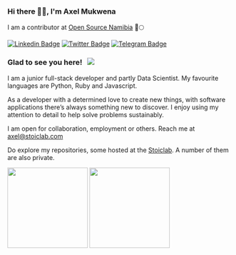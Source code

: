 ### Hi there 👋🏾, I'm Axel Mukwena

I am a contributor at [Open Source Namibia](https://github.com/opennamibia) 🚀🌕

[![Linkedin Badge](https://img.shields.io/badge/-LinkedIn-0e76a8?style=flat-square&logo=Linkedin&logoColor=white)](https://linkedin.com/in/axelmukwena)
[![Twitter Badge](https://img.shields.io/badge/-Twitter-00acee?style=flat-square&logo=Twitter&logoColor=white)](https://twitter.com/axelmukwena)
[![Telegram Badge](https://img.shields.io/badge/-Telegram-0088cc?style=flat-square&logo=Telegram&logoColor=white)](https://t.me/axelmukwena)

### Glad to see you here! &nbsp; ![](https://visitor-badge.glitch.me/badge?page_id=axelmukwena.axelmukwena)

I am a junior full-stack developer and partly Data Scientist. My favourite languages are Python, Ruby and Javascript.

As a developer with a determined love to create new things, with software applications there’s always something new to discover. I enjoy using my attention to detail to help solve problems sustainably.

I am open for collaboration, employment or others. Reach me at axel@stoiclab.com

Do explore my repositories, some hosted at the [Stoiclab](https://github.com/stoiclb/). A number of them are also private.

<p>
  <img height="180em" src="https://github-readme-stats.vercel.app/api?username=axelmukwena&show_icons=true&bg_color=0D1117&text_color=c9d1d9&&&count_private=true&include_all_commits=true" />
  <img height="180em" src="https://github-readme-stats.vercel.app/api/top-langs/?username=axelmukwena&exclude_repo=KNN-Image-Classification&show_icons=true&bg_color=0D1117&text_color=c9d1d9&layout=compact&langs_count=8"/>
</p>
